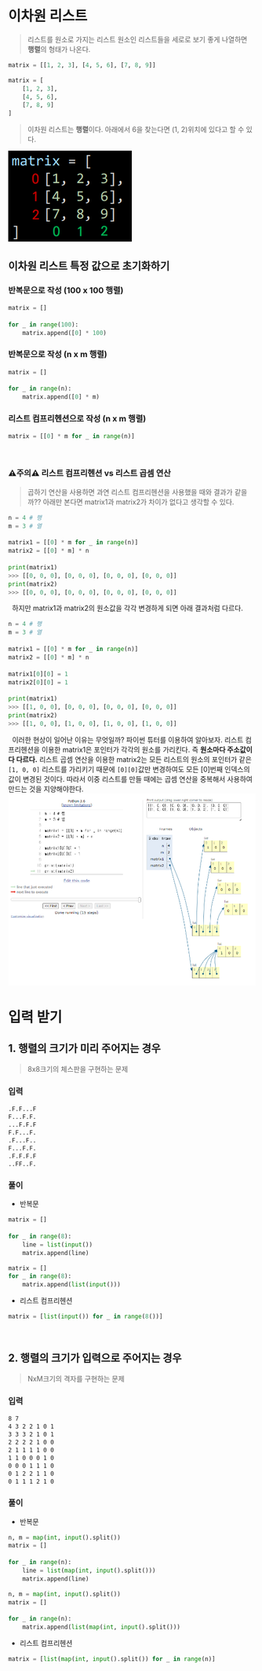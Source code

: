 # 이차원 리스트
> 리스트를 원소로 가지는 리스트
> 원소인 리스트들을 세로로 보기 좋게 나열하면 **행렬**의 형태가 나온다.
```python
matrix = [[1, 2, 3], [4, 5, 6], [7, 8, 9]]
```
```python
matrix = [
    [1, 2, 3],
    [4, 5, 6],
    [7, 8, 9]
]
```
> 이차원 리스트는 **행렬**이다.
> 아래에서 6을 찾는다면 (1, 2)위치에 있다고 할 수 있다.

![행렬.png](img/행렬.png)
&nbsp;&nbsp;
## 이차원 리스트 특정 값으로 초기화하기
### 반복문으로 작성 (100 x 100 행렬)
```python
matrix = []

for _ in range(100):
    matrix.append([0] * 100)
```
### 반복문으로 작성 (n x m 행렬)
```python
matrix = []

for _ in range(n):
    matrix.append([0] * m)
```
### 리스트 컴프리헨션으로 작성 (n x m 행렬)
```python
matrix = [[0] * m for _ in range(n)]
```
&nbsp;
### ⚠주의⚠ 리스트 컴프리헨션 vs 리스트 곱셈 연산
> 곱하기 연산을 사용하면 과연 리스트 컴프리헨션을 사용했을 때와 결과가 같을까??
아래만 본다면 matrix1과 matrix2가 차이가 없다고 생각할 수 있다.
```python
n = 4 # 행
m = 3 # 열

matrix1 = [[0] * m for _ in range(n)]
matrix2 = [[0] * m] * n

print(matrix1)
>>> [[0, 0, 0], [0, 0, 0], [0, 0, 0], [0, 0, 0]]
print(matrix2)
>>> [[0, 0, 0], [0, 0, 0], [0, 0, 0], [0, 0, 0]]
```
&nbsp;
하지만 matrix1과 matrix2의 원소값을 각각 변경하게 되면 아래 결과처럼 다르다.
```python
n = 4 # 행
m = 3 # 열

matrix1 = [[0] * m for _ in range(n)]
matrix2 = [[0] * m] * n

matrix1[0][0] = 1
matrix2[0][0] = 1

print(matrix1)
>>> [[1, 0, 0], [0, 0, 0], [0, 0, 0], [0, 0, 0]]
print(matrix2)
>>> [[1, 0, 0], [1, 0, 0], [1, 0, 0], [1, 0, 0]]
```
&nbsp;
이러한 현상이 일어난 이유는 무엇일까?
파이썬 튜터를 이용하여 알아보자.
리스트 컴프리헨션을 이용한 matrix1은 포인터가 각각의 원소를 가리킨다. 즉 **원소마다 주소값이 다 다르다.**
리스트 곱셈 연산을 이용한 matrix2는 모든 리스트의 원소의 포인터가 같은 `[1, 0, 0]` 리스트를 가리키기 때문에 `[0][0]`값만 변경하여도 모든 [0]번째 인덱스의 값이 변경된 것이다.
따라서 이중 리스트를 만들 때에는 곱셈 연산을 중복해서 사용하여 만드는 것을 지양해야한다.
![파이썬튜터.png](파이썬튜터.png "파이썬튜터.png")

# 입력 받기
## 1. 행렬의 크기가 미리 주어지는 경우
> 8x8크기의 체스판을 구현하는 문제
### 입력
```
.F.F...F
F...F.F.
...F.F.F
F.F...F.
.F...F..
F...F.F.
.F.F.F.F
..FF..F.
```
### 풀이
- 반복문
```python
matrix = []

for _ in range(8):
    line = list(input())
    matrix.append(line)
```
```python
matrix = []
for _ in range(8):
    matrix.append(list(input()))
```
- 리스트 컴프리헨션
```python
matrix = [list(input()) for _ in range(8())]
```
&nbsp;
## 2.  행렬의 크기가 입력으로 주어지는 경우
> NxM크기의 격자를 구현하는 문제
### 입력
```
8 7
4 3 2 2 1 0 1
3 3 3 2 1 0 1
2 2 2 2 1 0 0 
2 1 1 1 1 0 0
1 1 0 0 0 1 0
0 0 0 1 1 1 0
0 1 2 2 1 1 0
0 1 1 1 2 1 0
```
### 풀이
- 반복문
```python
n, m = map(int, input().split())
matrix = []

for _ in range(n):
    line = list(map(int, input().split()))
    matrix.append(line)
```
```python
n, m = map(int, input().split())
matrix = []

for _ in range(n):
    matrix.append(list(map(int, input().split()))
```
- 리스트 컴프리헨션
```python
matrix = [list(map(int, input().split()) for _ in range(n)]
```
